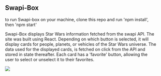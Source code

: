 ## Swapi-Box

to run Swapi-box on your machine, clone this repo and run 'npm install', then 'npm start'

Swapi-Box displays Star Wars information fetched from the swapi API. The site was built using React. Depending on which button is selected, it will display cards for people, planets, or vehicles of the Star Wars universe. The data used for the displayed cards, is fetched on click from the API and stored in state thereafter. Each card has a 'favorite' button, allowing the user to select or unselect it to their favorites.

<img src="https://ibb.co/d5m9p8" >
